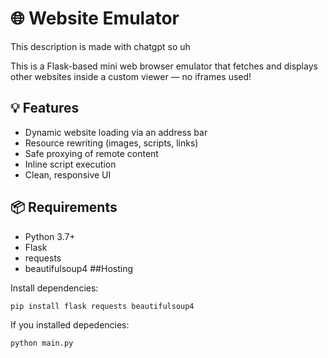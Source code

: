 # 🌐 Website Emulator

This description is made with chatgpt so uh

This is a Flask-based mini web browser emulator that fetches and displays other websites inside a custom viewer — no iframes used!

## 💡 Features

- Dynamic website loading via an address bar
- Resource rewriting (images, scripts, links)
- Safe proxying of remote content
- Inline script execution
- Clean, responsive UI

## 📦 Requirements

- Python 3.7+
- Flask
- requests
- beautifulsoup4
##Hosting

Install dependencies:

```bash
pip install flask requests beautifulsoup4
```
If you installed depedencies:
```bash
python main.py
